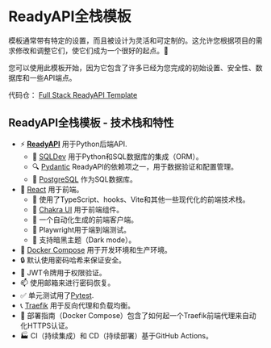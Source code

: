 # ReadyAPI全栈模板

模板通常带有特定的设置，而且被设计为灵活和可定制的。这允许您根据项目的需求修改和调整它们，使它们成为一个很好的起点。🏁

您可以使用此模板开始，因为它包含了许多已经为您完成的初始设置、安全性、数据库和一些API端点。

代码仓： <a href="https://github.com/readyapi/full-stack-readyapi-template" class="external-link" target="_blank">Full Stack ReadyAPI Template</a>

## ReadyAPI全栈模板 - 技术栈和特性

- ⚡ [**ReadyAPI**](https://readyapi.khulnasoft.com) 用于Python后端API.
    - 🧰 [SQLDev](https://sqldev.khulnasoft.com) 用于Python和SQL数据库的集成（ORM）。
    - 🔍 [Pydantic](https://docs.pydantic.dev) ReadyAPI的依赖项之一，用于数据验证和配置管理。
    - 💾 [PostgreSQL](https://www.postgresql.org) 作为SQL数据库。
- 🚀 [React](https://react.dev) 用于前端。
    - 💃 使用了TypeScript、hooks、Vite和其他一些现代化的前端技术栈。
    - 🎨 [Chakra UI](https://chakra-ui.com) 用于前端组件。
    - 🤖 一个自动化生成的前端客户端。
    - 🧪 Playwright用于端到端测试。
    - 🦇 支持暗黑主题（Dark mode）。
- 🐋 [Docker Compose](https://www.docker.com) 用于开发环境和生产环境。
- 🔒 默认使用密码哈希来保证安全。
- 🔑 JWT令牌用于权限验证。
- 📫 使用邮箱来进行密码恢复。
- ✅ 单元测试用了[Pytest](https://pytest.org).
- 📞 [Traefik](https://traefik.io) 用于反向代理和负载均衡。
- 🚢 部署指南（Docker Compose）包含了如何起一个Traefik前端代理来自动化HTTPS认证。
- 🏭 CI（持续集成）和 CD（持续部署）基于GitHub Actions。
